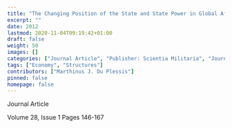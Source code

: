 ```yaml
---
title: "The Changing Position of the State and State Power in Global Affairs - Views from Two Scholars in International Political Economy"
excerpt: ""
date: 2012
lastmod: 2020-11-04T09:19:42+01:00
draft: false
weight: 50
images: []
categories: ["Journal Article", "Publisher: Scientia Militaria", "Journal: South African Journal of Military Studies"]
tags: ["Economy", "Structures"]
contributors: ["Marthinus J. Du Plessis"]
pinned: false
homepage: false
---
```


Journal Article

Volume 28, Issue 1 Pages 146-167